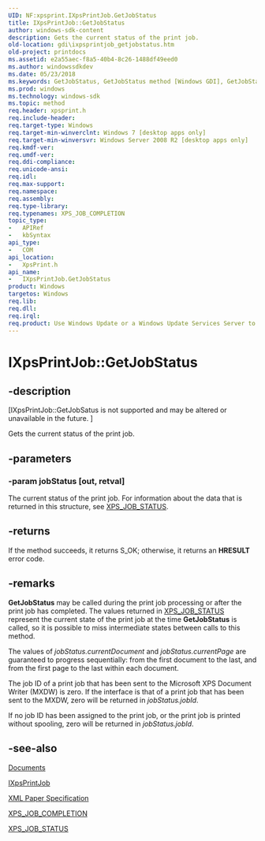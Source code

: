 ```yaml
---
UID: NF:xpsprint.IXpsPrintJob.GetJobStatus
title: IXpsPrintJob::GetJobStatus
author: windows-sdk-content
description: Gets the current status of the print job.
old-location: gdi\ixpsprintjob_getjobstatus.htm
old-project: printdocs
ms.assetid: e2a55aec-f8a5-40b4-8c26-1488df49eed0
ms.author: windowssdkdev
ms.date: 05/23/2018
ms.keywords: GetJobStatus, GetJobStatus method [Windows GDI], GetJobStatus method [Windows GDI],IXpsPrintJob interface, IXpsPrintJob interface [Windows GDI],GetJobStatus method, IXpsPrintJob.GetJobStatus, IXpsPrintJob::GetJobStatus, gdi.ixpsprintjob_getjobstatus, xpsprint/IXpsPrintJob::GetJobStatus
ms.prod: windows
ms.technology: windows-sdk
ms.topic: method
req.header: xpsprint.h
req.include-header: 
req.target-type: Windows
req.target-min-winverclnt: Windows 7 [desktop apps only]
req.target-min-winversvr: Windows Server 2008 R2 [desktop apps only]
req.kmdf-ver: 
req.umdf-ver: 
req.ddi-compliance: 
req.unicode-ansi: 
req.idl: 
req.max-support: 
req.namespace: 
req.assembly: 
req.type-library: 
req.typenames: XPS_JOB_COMPLETION
topic_type:
-	APIRef
-	kbSyntax
api_type:
-	COM
api_location:
-	XpsPrint.h
api_name:
-	IXpsPrintJob.GetJobStatus
product: Windows
targetos: Windows
req.lib: 
req.dll: 
req.irql: 
req.product: Use Windows Update or a Windows Update Services Server to retrieve the update on Windows XP.
---
```


# IXpsPrintJob::GetJobStatus


## -description


<p class="CCE_Message">[IXpsPrintJob::GetJobSatus is not supported and may be altered or unavailable in the future. ]

Gets the current status of the print job.


## -parameters




### -param jobStatus [out, retval]

The current status of the print job. For information about the data that is returned in this structure, see <a href="https://msdn.microsoft.com/c4e13960-4f26-460a-b47e-98b833fcdfd5">XPS_JOB_STATUS</a>.


## -returns



If the method succeeds, it returns S_OK; otherwise, it returns an <b>HRESULT</b> error code.




## -remarks



<b>GetJobStatus</b> may be called during the print job processing or after the print job has completed. The values returned in <a href="https://msdn.microsoft.com/c4e13960-4f26-460a-b47e-98b833fcdfd5">XPS_JOB_STATUS</a> represent   the current state of the print job at the time <b>GetJobStatus</b> is called, so it is possible to miss intermediate states between calls to this method.

The values of <i>jobStatus.currentDocument</i> and <i>jobStatus.currentPage</i> are guaranteed to progress sequentially: from the first document to the last,  and  from the first page to the last within each document.

The job ID of a print job that has been  sent to the Microsoft XPS Document Writer (MXDW) is zero. If the interface is that of a print job that has been sent to the MXDW,  zero will be returned in <i>jobStatus.jobId</i>.

If no job ID has been assigned to the print job, or the print job is printed without spooling, zero will be returned in <i>jobStatus.jobId</i>.




## -see-also




<a href="https://msdn.microsoft.com/library/windows/hardware/ff541159">Documents</a>



<a href="https://msdn.microsoft.com/aa17e059-6208-4348-87f3-556a3818f2b9">IXpsPrintJob</a>



<a href="http://go.microsoft.com/?linkid=8435939">XML Paper Specification</a>



<a href="https://msdn.microsoft.com/a0bfb708-033a-4493-a878-0ebdcaae672f">XPS_JOB_COMPLETION</a>



<a href="https://msdn.microsoft.com/c4e13960-4f26-460a-b47e-98b833fcdfd5">XPS_JOB_STATUS</a>
 

 

